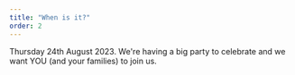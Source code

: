 ```yaml
---
title: "When is it?"
order: 2
---
```


Thursday 24th August 2023. We're having a big party to celebrate and we want YOU (and your families) to join us.
